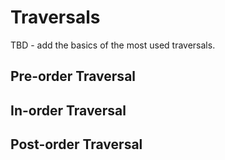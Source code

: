 # Traversals
TBD - add the basics of the most used traversals.

## Pre-order Traversal

## In-order Traversal

## Post-order Traversal